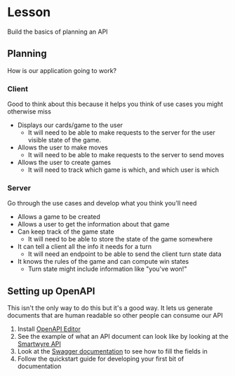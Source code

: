 # Lesson
Build the basics of planning an API 

## Planning
How is our application going to work?

### Client
Good to think about this because it helps you think of use cases you might otherwise miss
* Displays our cards/game to the user
    * It will need to be able to make requests to the server for the user visible state of the game.
* Allows the user to make moves
    * It will need to be able to make requests to the server to send moves
* Allows the user to create games
    * It will need to track which game is which, and which user is which


### Server
Go through the use cases and develop what you think you'll need
* Allows a game to be created
* Allows a user to get the information about that game
* Can keep track of the game state
    * It will need to be able to store the state of the game somewhere
* It can tell a client all the info it needs for a turn
    * It will need an endpoint to be able to send the client turn state data
* It knows the rules of the game and can compute win states
    * Turn state might include information like "you've won!"


## Setting up OpenAPI 
This isn't the only way to do this but it's a good way. It lets us generate documents that are human readable so other people can consume our API

1. Install [OpenAPI Editor](https://marketplace.visualstudio.com/items?itemName=42Crunch.vscode-openapi)
1. See the example of what an API document can look like by looking at the [Smartwyre API](https://docs.smartwyre.info/)
1. Look at the [Swagger documentation](https://swagger.io/specification/basic-structure/) to see how to fill the fields in
1. Follow the quickstart guide for developing your first bit of documentation